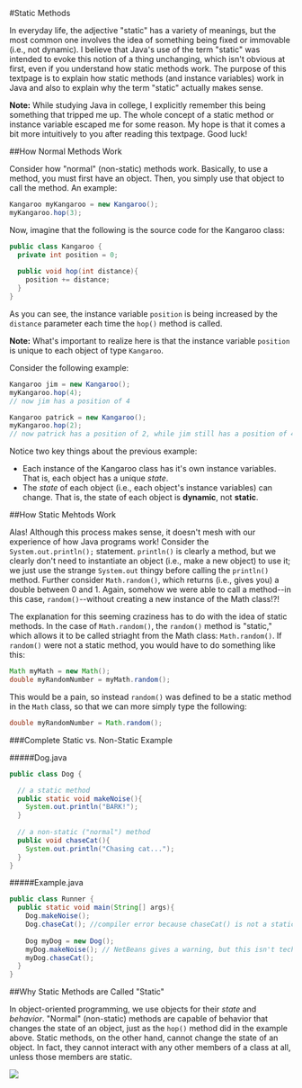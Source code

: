 #Static Methods

In everyday life, the adjective "static" has a variety of meanings, but the most common one involves the idea of something being fixed or immovable (i.e., not dynamic). I believe that Java's use of the term "static" was intended to evoke this notion of a thing unchanging, which isn't obvious at first, even if you understand how static methods work. The purpose of this textpage is to explain how static methods (and instance variables) work in Java and also to explain why the term "static" actually makes sense.

**Note:** While studying Java in college, I explicitly remember this being something that tripped me up. The whole concept of a static method or instance variable escaped me for some reason. My hope is that it comes a bit more intuitively to you after reading this textpage. Good luck!

##How Normal Methods Work

Consider how "normal" (non-static) methods work. Basically, to use a method, you must first have an object. Then, you simply use that object to call the method. An example:

```java
Kangaroo myKangaroo = new Kangaroo();
myKangaroo.hop(3);
```

Now, imagine that the following is the source code for the Kangaroo class:

```java
public class Kangaroo {
  private int position = 0;
  
  public void hop(int distance){
    position += distance;
  }
}
```

As you can see, the instance variable `position` is being increased by the `distance` parameter each time the `hop()` method is called.

**Note:** What's important to realize here is that the instance variable `position` is unique to each object of type `Kangaroo`.

Consider the following example:

```java
Kangaroo jim = new Kangaroo();
myKangaroo.hop(4);
// now jim has a position of 4

Kangaroo patrick = new Kangaroo();
myKangaroo.hop(2);
// now patrick has a position of 2, while jim still has a position of 4
```

Notice two key things about the previous example:

* Each instance of the Kangaroo class has it's own instance variables. That is, each object has a unique *state*.
* The *state* of each object (i.e., each object's instance variables) can change. That is, the state of each object is **dynamic**, not **static**.



##How Static Mehtods Work

Alas! Although this process makes sense, it doesn't mesh with our experience of how Java programs work! Consider the `System.out.println();` statement. `println()` is clearly a method, but we clearly don't need to instantiate an object (i.e., make a new object) to use it; we just use the strange `System.out` thingy before calling the `println()` method. Further consider `Math.random()`, which returns (i.e., gives you) a double between 0 and 1. Again, somehow we were able to call a method--in this case, `random()`--without creating a new instance of the Math class!?!

The explanation for this seeming craziness has to do with the idea of static methods. In the case of `Math.random()`, the `random()` method is "static," which allows it to be called striaght from the Math class: `Math.random()`. If `random()` were not a static method, you would have to do something like this:

```java
Math myMath = new Math();
double myRandomNumber = myMath.random();
```

This would be a pain, so instead `random()` was defined to be a static method in the `Math` class, so that we can more simply type the following:

```java
double myRandomNumber = Math.random();
```

###Complete Static vs. Non-Static Example

#####Dog.java
```java
public class Dog {

  // a static method
  public static void makeNoise(){
    System.out.println("BARK!");
  }
  
  // a non-static ("normal") method
  public void chaseCat(){
    System.out.println("Chasing cat...");
  }
}
```
#####Example.java
```java
public class Runner {
  public static void main(String[] args){
    Dog.makeNoise();
    Dog.chaseCat(); //compiler error because chaseCat() is not a static method
    
    Dog myDog = new Dog();
    myDog.makeNoise(); // NetBeans gives a warning, but this isn't technically an error
    myDog.chaseCat();
  }
}
```


##Why Static Methods are Called "Static"


In object-oriented programming, we use objects for their *state* and *behavior*. "Normal" (non-static) methods are capable of behavior that changes the state of an object, just as the `hop()` method did in the example above. Static methods, on the other hand, cannot change the state of an object. In fact, they cannot interact with any other members of a class at all, unless those members are static.




![](http://christensenacademy.org/img/signature.png)
